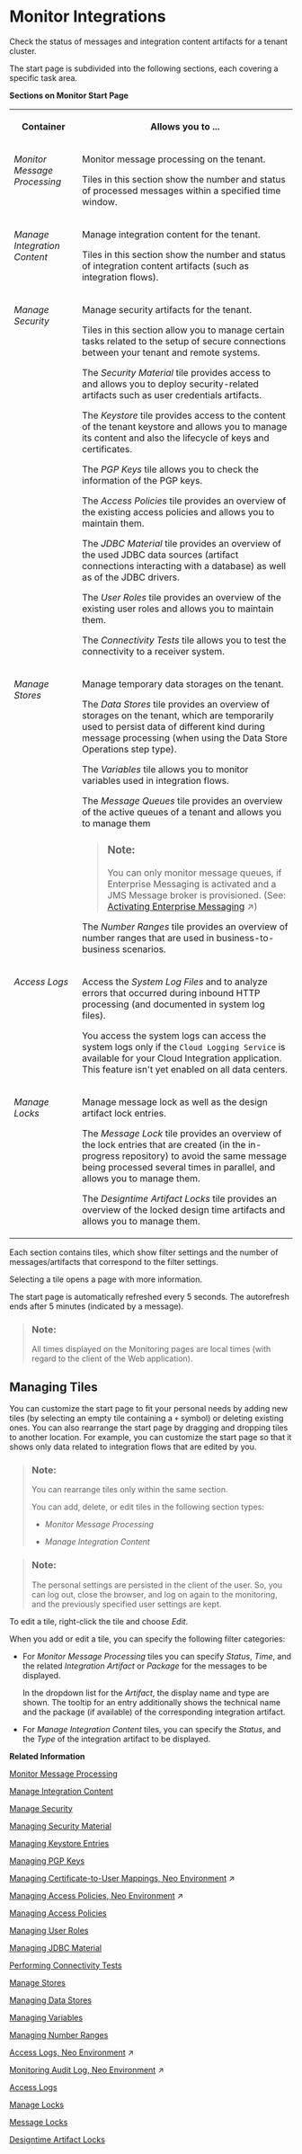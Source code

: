 <!-- loio05446d0616d44e1daf821c273b69fcc6 -->

# Monitor Integrations

Check the status of messages and integration content artifacts for a tenant cluster.

The start page is subdivided into the following sections, each covering a specific task area.

**Sections on Monitor Start Page**


<table>
<tr>
<th valign="top">

Container

</th>
<th valign="top">

Allows you to ...

</th>
</tr>
<tr>
<td valign="top">

*Monitor Message Processing* 

</td>
<td valign="top">

Monitor message processing on the tenant.

Tiles in this section show the number and status of processed messages within a specified time window.

</td>
</tr>
<tr>
<td valign="top">

*Manage Integration Content* 

</td>
<td valign="top">

Manage integration content for the tenant.

Tiles in this section show the number and status of integration content artifacts \(such as integration flows\).

</td>
</tr>
<tr>
<td valign="top">

*Manage Security* 

</td>
<td valign="top">

Manage security artifacts for the tenant.

Tiles in this section allow you to manage certain tasks related to the setup of secure connections between your tenant and remote systems.

The *Security Material* tile provides access to and allows you to deploy security-related artifacts such as user credentials artifacts.

The *Keystore* tile provides access to the content of the tenant keystore and allows you to manage its content and also the lifecycle of keys and certificates.

The *PGP Keys* tile allows you to check the information of the PGP keys.

The *Access Policies* tile provides an overview of the existing access policies and allows you to maintain them.

The *JDBC Material* tile provides an overview of the used JDBC data sources \(artifact connections interacting with a database\) as well as of the JDBC drivers.

The *User Roles* tile provides an overview of the existing user roles and allows you to maintain them.

The *Connectivity Tests* tile allows you to test the connectivity to a receiver system.

</td>
</tr>
<tr>
<td valign="top">

*Manage Stores* 

</td>
<td valign="top">

Manage temporary data storages on the tenant.

The *Data Stores* tile provides an overview of storages on the tenant, which are temporarily used to persist data of different kind during message processing \(when using the Data Store Operations step type\).

The *Variables* tile allows you to monitor variables used in integration flows.

The *Message Queues* tile provides an overview of the active queues of a tenant and allows you to manage them

> ### Note:  
> You can only monitor message queues, if Enterprise Messaging is activated and a JMS Message broker is provisioned. \(See: [Activating Enterprise Messaging](https://help.sap.com/viewer/368c481cd6954bdfa5d0435479fd4eaf/Cloud/en-US/a74cddceacb34abb958e817c1f6782d2.html "Activate SAP Event Mesh.") :arrow_upper_right:\)

The *Number Ranges* tile provides an overview of number ranges that are used in business-to-business scenarios.

</td>
</tr>
<tr>
<td valign="top">

*Access Logs* 

</td>
<td valign="top">

Access the *System Log Files* and to analyze errors that occurred during inbound HTTP processing \(and documented in system log files\).

You access the system logs can access the system logs only if the `Cloud Logging Service` is available for your Cloud Integration application. This feature isn't yet enabled on all data centers.

</td>
</tr>
<tr>
<td valign="top">

*Manage Locks* 

</td>
<td valign="top">

Manage message lock as well as the design artifact lock entries.

The *Message Lock* tile provides an overview of the lock entries that are created \(in the in-progress repository\) to avoid the same message being processed several times in parallel, and allows you to manage them.

The *Designtime Artifact Locks* tile provides an overview of the locked design time artifacts and allows you to manage them.

</td>
</tr>
</table>

Each section contains tiles, which show filter settings and the number of messages/artifacts that correspond to the filter settings.

Selecting a tile opens a page with more information.

The start page is automatically refreshed every 5 seconds. The autorefresh ends after 5 minutes \(indicated by a message\).

> ### Note:  
> All times displayed on the Monitoring pages are local times \(with regard to the client of the Web application\).



## Managing Tiles

You can customize the start page to fit your personal needs by adding new tiles \(by selecting an empty tile containing a `+` symbol\) or deleting existing ones. You can also rearrange the start page by dragging and dropping tiles to another location. For example, you can customize the start page so that it shows only data related to integration flows that are edited by you.

> ### Note:  
> You can rearrange tiles only within the same section.
> 
> You can add, delete, or edit tiles in the following section types:
> 
> -   *Monitor Message Processing*
> 
> -   *Manage Integration Content*

> ### Note:  
> The personal settings are persisted in the client of the user. So, you can log out, close the browser, and log on again to the monitoring, and the previously specified user settings are kept.

To edit a tile, right-click the tile and choose *Edit*.

When you add or edit a tile, you can specify the following filter categories:

-   For *Monitor Message Processing* tiles you can specify *Status*, *Time*, and the related *Integration Artifact* or *Package* for the messages to be displayed.

    In the dropdown list for the *Artifact*, the display name and type are shown. The tooltip for an entry additionally shows the technical name and the package \(if available\) of the corresponding integration artifact.

-   For *Manage Integration Content* tiles, you can specify the *Status*, and the *Type* of the integration artifact to be displayed.


**Related Information**  


[Monitor Message Processing](monitor-message-processing-314df3f.md "The message monitor provides an overview of the messages processed on a tenant and allows you to display the details for individual messages.")

[Manage Integration Content](manage-integration-content-09a7223.md "The Manage Integration Content section provides an overview of integration content artifacts, such as integration flows, that have been deployed on the tenant.")

[Manage Security](manage-security-6e7c44c.md "The Manage Security section allows you to manage various kinds of security material (for example, user credentials, keystore entries), and to perform outbound connectivity tests.")

[Managing Security Material](managing-security-material-b8ccb53.md "The Manage Security Material area provides an overview of security-related artifacts.")

[Managing Keystore Entries](managing-keystore-entries-2dc8942.md "The Keystore Monitor allows a tenant administrator to manage the tenant keystore and its entries (X.509 certificates and key pairs).")

[Managing PGP Keys](managing-pgp-keys-cd478a7.md "The PGP Keys monitor allows a tenant administrator to manage the public and private PGP keys.")

[Managing Certificate-to-User Mappings, Neo Environment](https://help.sap.com/viewer/368c481cd6954bdfa5d0435479fd4eaf/Cloud/en-US/88ea2e5336d445f783c194c8d2780d35.html "The Manage Security area provides an overview of security-related artifacts. It also provides access to all certificate-to-user mappings defined for the tenant.") :arrow_upper_right:

[Managing Access Policies, Neo Environment](https://help.sap.com/viewer/368c481cd6954bdfa5d0435479fd4eaf/Cloud/en-US/18f06d4c8c5244d8927c0e2c5dc1c706.html "Specifics for Access Policies in the Neo Environment.") :arrow_upper_right:

[Managing Access Policies](managing-access-policies-7db3c87.md "Specifics for Access Policies in the Cloud Foundry Environment.")

[Managing User Roles](managing-user-roles-4e86f0d.md "The user role monitor allows a tenant administrator to manage user roles which then can be used during inbound authorization of an integration flow execution.")

[Managing JDBC Material](managing-jdbc-material-32ee7cd.md "Learn how JDBC Materials supports SAP Cloud Integration service for interacting with your database server.")

[Performing Connectivity Tests](performing-connectivity-tests-d5b2fae.md "You can test the connectivity to a receiver system.")

[Manage Stores](manage-stores-59f8e3a.md "The Manage Stores section allows you to manage various temporary data storages on your tenant.")

[Managing Data Stores](managing-data-stores-ac39f1d.md "")

[Managing Variables](managing-variables-ca93653.md "The Variables view allows you to monitor variables used in integration flows.")

[Managing Number Ranges](managing-number-ranges-b6e17fa.md "The topic provides an overview of number ranges related artifacts.")

[Access Logs, Neo Environment](https://help.sap.com/viewer/368c481cd6954bdfa5d0435479fd4eaf/Cloud/en-US/d5a4113e6da14a18838898d769261512.html "The Access Logs section allows you to monitor audit logs (resulting from system changes) and to analyze errors that occurred during inbound HTTP processing (and documented in system log files).") :arrow_upper_right:

[Monitoring Audit Log, Neo Environment](https://help.sap.com/viewer/368c481cd6954bdfa5d0435479fd4eaf/Cloud/en-US/2d6031ffc1aa4af08a03f0444b979667.html "The audit log contains information on system changes. These events can be for example the deployment of an integration flow as well as a configuration change.") :arrow_upper_right:

[Access Logs](access-logs-c1649cd.md "The Access Logs section allows you to monitor and to analyze errors that occurred during inbound HTTP processing (and documented in system log files)")

[Manage Locks](manage-locks-e3fb788.md "The Manage Locks section lets you manage various locked entities on your tenant.")

[Message Locks](message-locks-bce9ae0.md "This section allows you to display and manage lock entries that are created (in the in-progress repository) to avoid the same message being processed several times in parallel (for example, by different runtime nodes).")

[Designtime Artifact Locks](designtime-artifact-locks-5b3ecb8.md "As tenant administrators, use this self-service capability to view and unlock the integration artifacts and packages in the tenant that are locked by the users of the tenant.")


